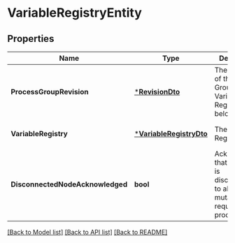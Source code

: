 # VariableRegistryEntity

## Properties
Name | Type | Description | Notes
------------ | ------------- | ------------- | -------------
**ProcessGroupRevision** | [***RevisionDto**](RevisionDTO.md) | The revision of the Process Group that the Variable Registry belongs to | [optional] [default to null]
**VariableRegistry** | [***VariableRegistryDto**](VariableRegistryDTO.md) | The Variable Registry. | [optional] [default to null]
**DisconnectedNodeAcknowledged** | **bool** | Acknowledges that this node is disconnected to allow for mutable requests to proceed. | [optional] [default to null]

[[Back to Model list]](../README.md#documentation-for-models) [[Back to API list]](../README.md#documentation-for-api-endpoints) [[Back to README]](../README.md)


